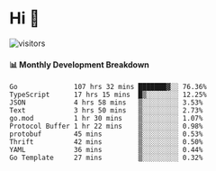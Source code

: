# Hi 👋
 
![visitors](https://visitor-badge.glitch.me/badge?page_id=sorcererxw.sorcererx)

#### 📊 Monthly Development Breakdown

<!--START_SECTION:waka-->
```text
Go              107 hrs 32 mins ███████▓░░ 76.36%
TypeScript      17 hrs 15 mins  █▒░░░░░░░░ 12.25%
JSON            4 hrs 58 mins   ▒░░░░░░░░░ 3.53%
Text            3 hrs 50 mins   ▒░░░░░░░░░ 2.73%
go.mod          1 hr 30 mins    ▒░░░░░░░░░ 1.07%
Protocol Buffer 1 hr 22 mins    ▒░░░░░░░░░ 0.98%
protobuf        45 mins         ▒░░░░░░░░░ 0.53%
Thrift          42 mins         ▒░░░░░░░░░ 0.50%
YAML            36 mins         ▒░░░░░░░░░ 0.44%
Go Template     27 mins         ▒░░░░░░░░░ 0.32%
```
<!--END_SECTION:waka-->

